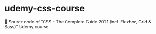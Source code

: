 # udemy-css-course
📒 Source code of "CSS - The Complete Guide 2021 (incl. Flexbox, Grid &amp; Sass)" Udemy course
